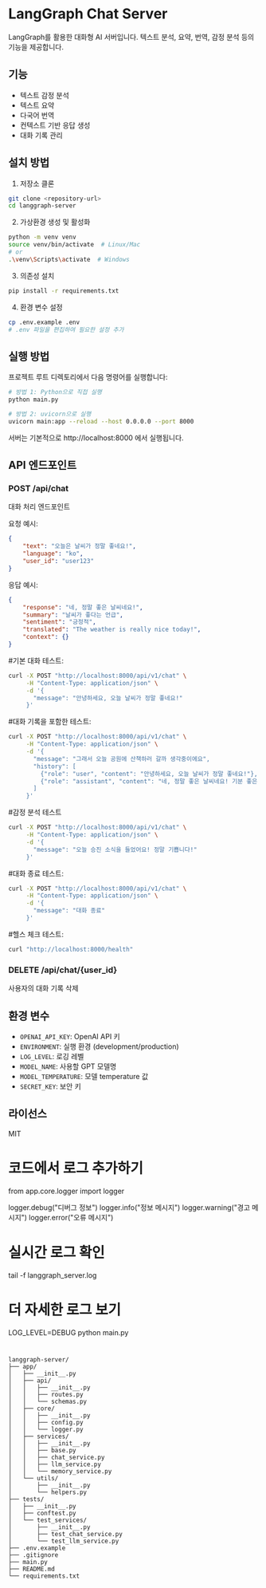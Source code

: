 # LangGraph Chat Server

LangGraph를 활용한 대화형 AI 서버입니다. 텍스트 분석, 요약, 번역, 감정 분석 등의 기능을 제공합니다.

## 기능

- 텍스트 감정 분석
- 텍스트 요약
- 다국어 번역
- 컨텍스트 기반 응답 생성
- 대화 기록 관리

## 설치 방법

1. 저장소 클론
```bash
git clone <repository-url>
cd langgraph-server
```

2. 가상환경 생성 및 활성화
```bash
python -m venv venv
source venv/bin/activate  # Linux/Mac
# or
.\venv\Scripts\activate  # Windows
```

3. 의존성 설치
```bash
pip install -r requirements.txt
```

4. 환경 변수 설정
```bash
cp .env.example .env
# .env 파일을 편집하여 필요한 설정 추가
```

## 실행 방법

프로젝트 루트 디렉토리에서 다음 명령어를 실행합니다:

```bash
# 방법 1: Python으로 직접 실행
python main.py

# 방법 2: uvicorn으로 실행
uvicorn main:app --reload --host 0.0.0.0 --port 8000
```

서버는 기본적으로 http://localhost:8000 에서 실행됩니다.

## API 엔드포인트

### POST /api/chat
대화 처리 엔드포인트

요청 예시:
```json
{
    "text": "오늘은 날씨가 정말 좋네요!",
    "language": "ko",
    "user_id": "user123"
}
```

응답 예시:
```json
{
    "response": "네, 정말 좋은 날씨네요!",
    "summary": "날씨가 좋다는 언급",
    "sentiment": "긍정적",
    "translated": "The weather is really nice today!",
    "context": {}
}
```

#기본 대화 테스트:
```bash
curl -X POST "http://localhost:8000/api/v1/chat" \
     -H "Content-Type: application/json" \
     -d '{
       "message": "안녕하세요, 오늘 날씨가 정말 좋네요!"
     }'
```

#대화 기록을 포함한 테스트:
```bash
curl -X POST "http://localhost:8000/api/v1/chat" \
     -H "Content-Type: application/json" \
     -d '{
       "message": "그래서 오늘 공원에 산책하러 갈까 생각중이에요",
       "history": [
         {"role": "user", "content": "안녕하세요, 오늘 날씨가 정말 좋네요!"},
         {"role": "assistant", "content": "네, 정말 좋은 날씨네요! 기분 좋은 하루가 될 것 같아요."}
       ]
     }'
```

#감정 분석 테스트
```bash
curl -X POST "http://localhost:8000/api/v1/chat" \
     -H "Content-Type: application/json" \
     -d '{
       "message": "오늘 승진 소식을 들었어요! 정말 기쁩니다!"
     }'
```

#대화 종료 테스트:
```bash
curl -X POST "http://localhost:8000/api/v1/chat" \
     -H "Content-Type: application/json" \
     -d '{
       "message": "대화 종료"
     }'
```

#헬스 체크 테스트:
```bash
curl "http://localhost:8000/health"
```


### DELETE /api/chat/{user_id}
사용자의 대화 기록 삭제

## 환경 변수

- `OPENAI_API_KEY`: OpenAI API 키
- `ENVIRONMENT`: 실행 환경 (development/production)
- `LOG_LEVEL`: 로깅 레벨
- `MODEL_NAME`: 사용할 GPT 모델명
- `MODEL_TEMPERATURE`: 모델 temperature 값
- `SECRET_KEY`: 보안 키

## 라이선스

MIT

# 코드에서 로그 추가하기
from app.core.logger import logger

logger.debug("디버그 정보")
logger.info("정보 메시지")
logger.warning("경고 메시지")
logger.error("오류 메시지")

# 실시간 로그 확인
tail -f langgraph_server.log

# 더 자세한 로그 보기
LOG_LEVEL=DEBUG python main.py




#
```
langgraph-server/
├── app/
│   ├── __init__.py
│   ├── api/
│   │   ├── __init__.py
│   │   ├── routes.py
│   │   └── schemas.py
│   ├── core/
│   │   ├── __init__.py
│   │   ├── config.py
│   │   └── logger.py
│   ├── services/
│   │   ├── __init__.py
│   │   ├── base.py
│   │   ├── chat_service.py
│   │   ├── llm_service.py
│   │   └── memory_service.py
│   └── utils/
│       ├── __init__.py
│       └── helpers.py
├── tests/
│   ├── __init__.py
│   ├── conftest.py
│   └── test_services/
│       ├── __init__.py
│       ├── test_chat_service.py
│       └── test_llm_service.py
├── .env.example
├── .gitignore
├── main.py
├── README.md
└── requirements.txt
```
